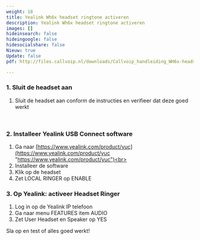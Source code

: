 ```yaml
---
weight: 18
title: Yealink Wh6x headset ringtone activeren
description: Yealink Wh6x headset ringtone activeren
images: []
hideinsearch: false
hideingoogle: false
hidesocialshare: false
Nieuw: true
Update: false
pdf: http://files.callvoip.nl/downloads/Callvoip_handleiding_WH6x-headset-ringtone-inschakelen.pdf

---
```


<h3>1. Sluit de headset aan</h3>

1. Sluit de headset aan conform de instructies en verifieer dat deze goed werkt

<br><h3>2. Installeer Yealink USB Connect software</h3>

1. Ga naar [https://www.yealink.com/product/yuc](https://www.yealink.com/product/yuc "https://www.yealink.com/product/yuc")<br>
2. Installeer de software<br>
3. Klik op de headset<br>
4. Zet LOCAL RINGER op ENABLE

<h3>3. Op Yealink: activeer Headset Ringer </h3>

1. Log in op de Yealink IP telefoon<br>
2. Ga naar menu FEATURES item AUDIO<br>
3. Zet User Headset en Speaker op YES

Sla op en test of alles goed werkt!